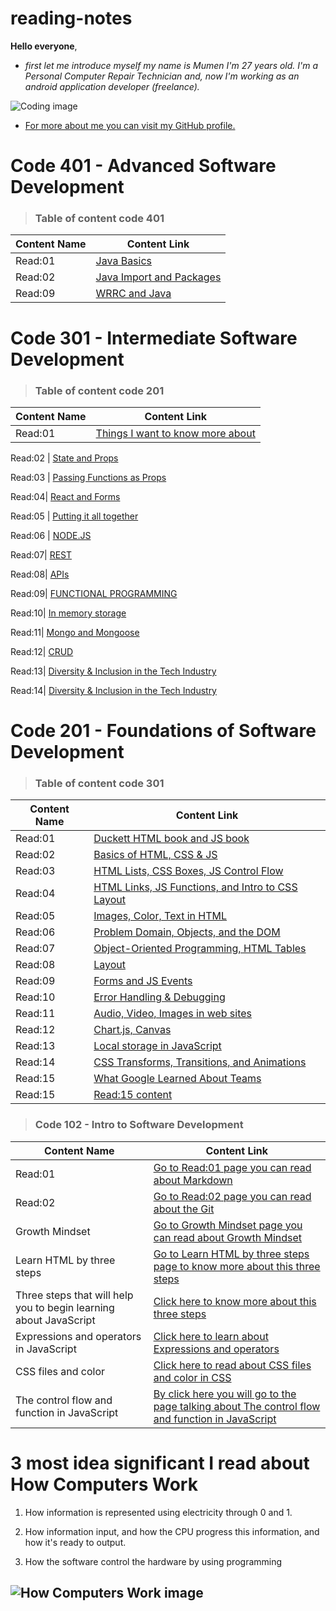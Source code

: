 # reading-notes

**Hello everyone**,

- *first let me introduce myself my name is Mumen I'm 27 years old. I'm a Personal Computer Repair Technician and, now I'm working as an android application developer (freelance).*

![Coding image](https://image.freepik.com/free-photo/programming-code-abstract-technology-background-software-developer-computer-script_34663-31.jpg)

- [For more about me you can visit my GitHub profile.](https://github.com/mumenAlmadaineh)

# Code 401 - Advanced Software Development

>### Table of content code 401

Content Name  | Content Link
--------------| -------------
Read:01 | [Java Basics](https://mumenalmadaineh.github.io/reading-notes/read1:401)
Read:02 | [Java Import and Packages](https://mumenalmadaineh.github.io/reading-notes/read1:401)
Read:09 | [WRRC and Java](https://mumenalmadaineh.github.io/reading-notes/read9:401)



# Code 301 - Intermediate Software Development

>### Table of content code 201

Content Name  | Content Link
--------------| -------------
Read:01 | [Things I want to know more about](https://mumenalmadaineh.github.io/reading-notes/read1:301)

Read:02 | [State and Props](https://mumenalmadaineh.github.io/reading-notes/read2:301)

Read:03 | [Passing Functions as Props](https://mumenalmadaineh.github.io/reading-notes/read3:301)

 Read:04| [React and Forms](https://mumenalmadaineh.github.io/reading-notes/read4:301)
 
 Read:05 | [Putting it all together](https://mumenalmadaineh.github.io/reading-notes/read5:301)
 
 Read:06 | [NODE.JS](https://mumenalmadaineh.github.io/reading-notes/read6:301)
 
 Read:07| [REST](https://mumenalmadaineh.github.io/reading-notes/read7:301)
 
 Read:08| [APIs](https://mumenalmadaineh.github.io/reading-notes/read8:301)

Read:09| [FUNCTIONAL PROGRAMMING](https://mumenalmadaineh.github.io/reading-notes/read9:301)

Read:10| [In memory storage](https://mumenalmadaineh.github.io/reading-notes/read10:301)

Read:11| [Mongo and Mongoose](https://mumenalmadaineh.github.io/reading-notes/read11:301)

Read:12| [CRUD](https://mumenalmadaineh.github.io/reading-notes/read12:301)

Read:13| [Diversity & Inclusion in the Tech Industry](https://mumenalmadaineh.github.io/reading-notes/read13:301)

Read:14| [Diversity & Inclusion in the Tech Industry](https://mumenalmadaineh.github.io/reading-notes/read14:301)



# Code 201 - Foundations of Software Development

>### Table of content code 301

Content Name  | Content Link
--------------| -------------
Read:01 | [Duckett HTML book and JS book](https://mumenalmadaineh.github.io/reading-notes/class-01)
Read:02 | [Basics of HTML, CSS & JS](https://mumenalmadaineh.github.io/reading-notes/class-02)
Read:03 | [HTML Lists, CSS Boxes, JS Control Flow](https://mumenalmadaineh.github.io/reading-notes/class-03)
Read:04 | [HTML Links, JS Functions, and Intro to CSS Layout](https://mumenalmadaineh.github.io/reading-notes/class-04)
Read:05 | [Images, Color, Text in HTML](https://mumenalmadaineh.github.io/reading-notes/class-05)
Read:06 | [Problem Domain, Objects, and the DOM](https://mumenalmadaineh.github.io/reading-notes/class-06)
Read:07 | [Object-Oriented Programming, HTML Tables](https://mumenalmadaineh.github.io/reading-notes/class-07)
Read:08 | [Layout](https://mumenalmadaineh.github.io/reading-notes/class-08)
Read:09 | [Forms and JS Events](https://mumenalmadaineh.github.io/reading-notes/class-09)
Read:10 | [Error Handling & Debugging](https://mumenalmadaineh.github.io/reading-notes/class-10)
Read:11 | [Audio, Video, Images in web sites](https://mumenalmadaineh.github.io/reading-notes/class-11)
Read:12 | [Chart.js, Canvas](https://mumenalmadaineh.github.io/reading-notes/class-12)
Read:13 | [Local storage in JavaScript](https://mumenalmadaineh.github.io/reading-notes/class-13)
Read:14 | [CSS Transforms, Transitions, and Animations](https://mumenalmadaineh.github.io/reading-notes/class-14a)
Read:15 | [What Google Learned About Teams](https://mumenalmadaineh.github.io/reading-notes/class-14b)
Read:15 | [Read:15 content](https://mumenalmadaineh.github.io/reading-notes/read:14:201)

>### Code 102 - Intro to Software Development

Content Name  | Content Link
--------------| -------------
Read:01 | [Go to Read:01 page you can read about Markdown](https://mumenalmadaineh.github.io/reading-notes/Read:01)
Read:02 | [Go to Read:02 page you can read about the Git](https://mumenalmadaineh.github.io/reading-notes/read02)
Growth Mindset | [Go to Growth Mindset page you can read about Growth Mindset](https://mumenalmadaineh.github.io/reading-notes/growthMindset)
Learn HTML by three steps | [Go to Learn HTML by three steps page to know more about this three steps](https://mumenalmadaineh.github.io/reading-notes/read03)
Three steps that will help you to begin learning about JavaScript | [Click here to know more about this three steps](https://mumenalmadaineh.github.io/reading-notes/read04)
Expressions and operators in JavaScript | [Click here to learn about Expressions and operators](https://mumenalmadaineh.github.io/reading-notes/read05)
CSS files and color | [Click here to read about CSS files and color in CSS](https://mumenalmadaineh.github.io/reading-notes/read06)
The control flow and function in JavaScript | [By click here you will go to the page talking about The control flow and function in JavaScript](https://mumenalmadaineh.github.io/reading-notes/read07)

# 3 most idea significant I read about How Computers Work

1. How information is represented using electricity through 0 and 1.

2. How information input, and how the CPU progress this information, and how it's ready to output.

3. How the software control the hardware by using  programming

## ![How Computers Work image](https://www.bina2.com/wp-content/uploads/2021/03/1-2.png)
